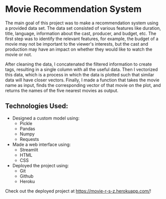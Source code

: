 <!DOCTYPE html>
<html>
  <head>
    <meta charset="UTF-8">
    <title>Movie Recommendation System</title>
  </head>
  <body>
    <h1>Movie Recommendation System</h1>
    <p>The main goal of this project was to make a recommendation system using a provided data set. The data set consisted of various features like duration, title, language, information about the cast, producer, and budget, etc. The first step was to identify the relevant features, for example, the budget of a movie may not be important to the viewer's interests, but the cast and production may have an impact on whether they would like to watch the movie or not.
    </p>
    <p>
      After cleaning the data, I concatenated the filtered information to create tags, resulting in a single column with all the useful data. Then I vectorized this data, which is a process in which the data is plotted such that similar data will have closer vectors. Finally, I made a function that takes the movie name as input, finds the corresponding vector of that movie on the plot, and returns the names of the five nearest movies as output.
    </p>
    <h2>Technologies Used:</h2>
    <ul>
      <li>Designed a custom model using:
        <ul>
          <li>Pickle</li>
          <li>Pandas</li>
          <li>Numpy</li>
          <li>Requests</li>
        </ul>
      </li>
      <li>Made a web interface using:
        <ul>
          <li>Streamlit</li>
          <li>HTML</li>
          <li>CSS</li>
        </ul>
      </li>
      <li>Deployed the project using:
        <ul>
          <li>Git</li>
          <li>Github</li>
          <li>Heroku</li>
        </ul>
      </li>
    </ul>
    <p>Check out the deployed project at <a href="https://movie-r-s-z.herokuapp.com/">https://movie-r-s-z.herokuapp.com/</a>!</p>
  </body>
</html>


